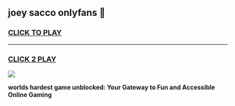 
## joey sacco onlyfans 👋
<h3>
<a href="https://premium.freeplayer.one?title=joey_sacco_onlyfans&ref=13F">CLICK TO PLAY</a></h3>
<hr>

<h3>
<a href="https://premium.freeplayer.one?title=joey_sacco_onlyfans&ref=13F">CLICK 2 PLAY</a>
  
</h3>

<a href="https://premium.freeplayer.one?title=joey_sacco_onlyfans&ref=12F/"><img src="https://clearcache.store/games.png"></a>


**worlds hardest game unblocked: Your Gateway to Fun and Accessible Online Gaming**
